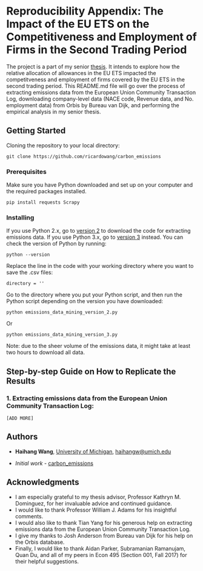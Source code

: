 
# Reproducibility Appendix: The Impact of the EU ETS on the Competitiveness and Employment of Firms in the Second Trading Period

The project is a part of my senior [thesis](thesis/). It intends to explore 
how the 
relative allocation of allowances in the EU ETS impacted the competitveness and employment of firms covered by the EU ETS in the second trading period. This README.md file will go over the process of extracting emissions data from the European Union Community Transaction Log, downloading company-level data (NACE code, Revenue data, and No. employment data) from Orbis by Bureau van Dijk, and performing the empirical analysis in my senior thesis. 

## Getting Started

Cloning the repository to your local directory: 
```
git clone https://github.com/ricardowang/carbon_emissions
```
### Prerequisites
Make sure you have Python downloaded and set up on your computer and the required packages installed. 
```
pip install requests Scrapy
```
### Installing
If you use Python 2.x, go to [version 2](https://github.com/ricardowang/carbon_emissions/tree/master/Python%20Code/Python%202.x) to download the code for extracting emissions data. If you use Python 3.x, go to [version 3](https://github.com/ricardowang/carbon_emissions/tree/master/Python%20Code/Python%203.x) instead. 
You can check the version of Python by running: 
```
python --version
```
Replace the line in the code with your working directory where you want to save the .csv files: 
```
directory = ''
```
Go to the directory where you put your Python script, and then run the Python script depending on the version you have downloaded: 
```
python emissions_data_mining_version_2.py
```
Or 
```
python emissions_data_mining_version_3.py
```
Note: due to the sheer volume of the emissions data, it might take at least two hours to download all data. 

## Step-by-step Guide on How to Replicate the Results
### 1. Extracting emissions data from the European Union Community Transaction Log: 
```
[ADD MORE]
```
## Authors

* **Haihang Wang**, [University of Michigan](https://www.umich.edu), haihangw@umich.edu 
- *Initial work* - [carbon_emissions](https://github.com/ricardowang/carbon_emissions)

## Acknowledgments
* I am especially grateful to my thesis advisor, Professor Kathryn M. 
Dominguez, for her invaluable advice and continued guidance. 
* I would like to thank Professor William J. Adams for his insightful 
comments. 
* I would also like to thank Tian Yang for his generous help on extracting 
emissions data from the European Union Community Transaction Log. 
* I give my thanks to Josh Anderson from Bureau van Dijk for his help on the 
Orbis database. 
* Finally, I would like to thank Aidan Parker, Subramanian Ramanujam, Quan 
Du, and all of my peers in Econ 495 (Section 001, Fall 2017) for their helpful suggestions. 
